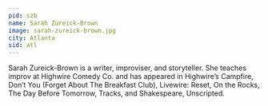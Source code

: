 ```yaml
---
pid: szb
name: Sarah Zureick-Brown
image: sarah-zureick-brown.jpg
city: Atlanta
sid: atl
---
```

Sarah Zureick-Brown is a writer, improviser, and storyteller. She teaches improv at Highwire Comedy Co. and has appeared in Highwire’s Campfire, Don’t You (Forget About The Breakfast Club), Livewire: Reset, On the Rocks, The Day Before Tomorrow, Tracks, and Shakespeare, Unscripted.
